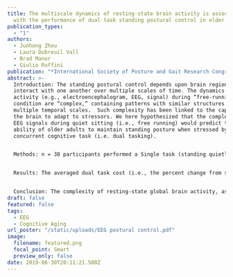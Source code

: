 ```yaml
---
title: The multiscale dynamics of resting-state brain activity is associated
  with the performance of dual task standing postural control in older adults
publication_types:
  - "1"
authors:
  - Junhong Zhou
  - Laura Dubreuil Vall
  - Brad Manor
  - Giulio Ruffini
publication: "*International Society of Posture and Gait Research Congress*"
abstract: >-
  Introduction: The standing postural control depends upon brain regions that
  interact with one another over multiple scales of time. The dynamics of brain
  activity (e.g., electroencephalogram, EEG, signal) during “free-running”
  condition are “complex,” containing patterns with similar structures across
  multiple temporal scales.  Such complexity has been linked to the capacity of
  the brain to adapt to stressors. We here hypothesized that the complexity of
  EEG signals during quiet sitting (i.e., free running) would predict the
  ability of older adults to maintain standing posture when stressed by a
  concurrent cognitive task (i.e. dual tasking).


  Methods: n = 38 participants performed a Single task (standing quietly with eyes open) and a Dual task (standing and performing serial subtractions of three from a random 3-digit number) while wearing a wearable sensor system (Mobility Lab) to record the average sway speed and area, and a 32-channel EEG system (Enobio, Neuroelectrics) to record EEG data. Lempel–Ziv–Welch (LZW) compression technique was used to quantify the complexity of EEG spectrograms across all the channels. Greater LZW value indicates less compressibility and therefore, greater complexity.


  Results: The averaged dual task cost (i.e., the percent change from single task to dual task condition) of sway speed was 38±61% and the cost to sway area was 97±87% (mean ± S.D.). Older adults with greater complexity of resting-state global brain activity exhibited smaller dual task costs to sway speed (r2=0.23, p=0.03). Similarly, those with greater complexity of resting-state global brain activity exhibited less sway area specifically within the dual task condition (r2=0.46, p=0.01). This relationship was independent of participant age.  No association was observed between the complexity and the sway metrics in single task condition. 


  Conclusion: The complexity of resting-state global brain activity, as measured by the LZW metric of EEG, correlates with the ability to maintain standing postural control specifically when engaged in a cognitive dual task stressor.
draft: false
featured: false
tags:
  - EEG
  - Cognitive Aging
url_poster: "/static/uploads/EEG postural control.pdf"
image:
  filename: featured.png
  focal_point: Smart
  preview_only: false
date: 2019-06-30T20:11:21.580Z
---
```

